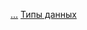 [...](https://github.com/s1tcomsfan/knowledge_warehouse/blob/main/README.md)
[Типы данных](https://github.com/s1tcomsfan/knowledge_warehouse/blob/main/SQL/data_types.md)